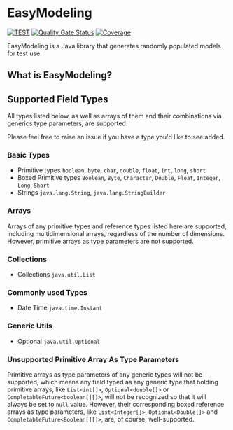 # EasyModeling

[![TEST][test-badge]][test-link]
[![Quality Gate Status][sonar-badge]][sonar-link]
[![Coverage][coverage-badge]][coverage-link]

EasyModeling is a Java library that generates randomly populated models for test use.

[test-badge]: https://github.com/zhezhangz/easy-modeling/actions/workflows/test.yml/badge.svg?branch=master

[test-link]: https://github.com/zhezhangz/easy-modeling/actions/workflows/test.yml

[sonar-badge]: https://sonarcloud.io/api/project_badges/measure?project=zhezhangz_easy-modeling&metric=alert_status

[sonar-link]: https://sonarcloud.io/summary/new_code?id=zhezhangz_easy-modeling

[coverage-badge]: https://sonarcloud.io/api/project_badges/measure?project=zhezhangz_easy-modeling&metric=coverage

[coverage-link]: https://sonarcloud.io/summary/overall?id=zhezhangz_easy-modeling

## What is EasyModeling?

## Supported Field Types

All types listed below, as well as arrays of them and their combinations via generics type parameters, are supported.

Please feel free to raise an issue if you have a type you'd like to see added.

### Basic Types

- Primitive types `boolean`, `byte`, `char`, `double`, `float`, `int`, `long`, `short`
- Boxed Primitive types `Boolean`, `Byte`, `Character`, `Double`, `Float`, `Integer`, `Long`, `Short`
- Strings `java.lang.String`, `java.lang.StringBuilder`

### Arrays

Arrays of any primitive types and reference types listed here are supported, including multidimensional arrays,
regardless of the number of dimensions. However, primitive arrays as type parameters are [not supported](#Unsupported-Primitive-Array-As-Type-Parameters).

### Collections

- Collections `java.util.List`

### Commonly used Types

- Date Time `java.time.Instant`

### Generic Utils

- Optional `java.util.Optional`

### Unsupported Primitive Array As Type Parameters

Primitive arrays as type parameters of any generic types will not be supported, which means any field typed as any
generic type that holding primitive arrays, like `List<int[]>`, `Optional<double[]>`
or `CompletableFuture<boolean[][]>`, will not be recognized so that it will always be set to `null` value. However,
their corresponding boxed reference arrays as type parameters, like `List<Integer[]>`, `Optional<Double[]>`
and `CompletableFuture<Boolean[][]>`, are, of course, well-supported.
